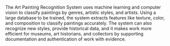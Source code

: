 The Art Painting Recognition System uses machine learning and computer vision to classify paintings by genres, artistic styles, and artists. Using a large database to be trained, the system extracts features like texture, color, and composition to classify paintings accurately. The system can also recognize new styles, provide historical data, and it makes work more efficient for museums, art historians, and collectors by supporting documentation and authentication of work with evidence.
